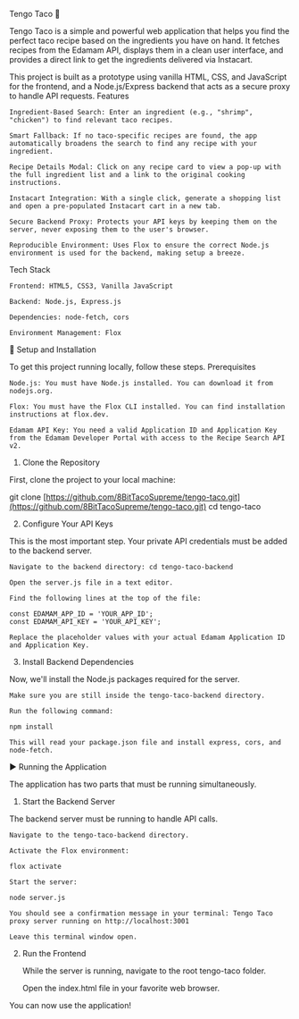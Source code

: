 Tengo Taco 🌮

Tengo Taco is a simple and powerful web application that helps you find the perfect taco recipe based on the ingredients you have on hand. It fetches recipes from the Edamam API, displays them in a clean user interface, and provides a direct link to get the ingredients delivered via Instacart.

This project is built as a prototype using vanilla HTML, CSS, and JavaScript for the frontend, and a Node.js/Express backend that acts as a secure proxy to handle API requests.
Features

    Ingredient-Based Search: Enter an ingredient (e.g., "shrimp", "chicken") to find relevant taco recipes.

    Smart Fallback: If no taco-specific recipes are found, the app automatically broadens the search to find any recipe with your ingredient.

    Recipe Details Modal: Click on any recipe card to view a pop-up with the full ingredient list and a link to the original cooking instructions.

    Instacart Integration: With a single click, generate a shopping list and open a pre-populated Instacart cart in a new tab.

    Secure Backend Proxy: Protects your API keys by keeping them on the server, never exposing them to the user's browser.

    Reproducible Environment: Uses Flox to ensure the correct Node.js environment is used for the backend, making setup a breeze.

Tech Stack

    Frontend: HTML5, CSS3, Vanilla JavaScript

    Backend: Node.js, Express.js

    Dependencies: node-fetch, cors

    Environment Management: Flox

🚀 Setup and Installation

To get this project running locally, follow these steps.
Prerequisites

    Node.js: You must have Node.js installed. You can download it from nodejs.org.

    Flox: You must have the Flox CLI installed. You can find installation instructions at flox.dev.

    Edamam API Key: You need a valid Application ID and Application Key from the Edamam Developer Portal with access to the Recipe Search API v2.

1. Clone the Repository

First, clone the project to your local machine:

git clone [https://github.com/8BitTacoSupreme/tengo-taco.git](https://github.com/8BitTacoSupreme/tengo-taco.git)
cd tengo-taco

2. Configure Your API Keys

This is the most important step. Your private API credentials must be added to the backend server.

    Navigate to the backend directory: cd tengo-taco-backend

    Open the server.js file in a text editor.

    Find the following lines at the top of the file:

    const EDAMAM_APP_ID = 'YOUR_APP_ID';
    const EDAMAM_API_KEY = 'YOUR_API_KEY';

    Replace the placeholder values with your actual Edamam Application ID and Application Key.

3. Install Backend Dependencies

Now, we'll install the Node.js packages required for the server.

    Make sure you are still inside the tengo-taco-backend directory.

    Run the following command:

    npm install

    This will read your package.json file and install express, cors, and node-fetch.

▶️ Running the Application

The application has two parts that must be running simultaneously.
1. Start the Backend Server

The backend server must be running to handle API calls.

    Navigate to the tengo-taco-backend directory.

    Activate the Flox environment:

    flox activate

    Start the server:

    node server.js

    You should see a confirmation message in your terminal: Tengo Taco proxy server running on http://localhost:3001

    Leave this terminal window open.

2. Run the Frontend

    While the server is running, navigate to the root tengo-taco folder.

    Open the index.html file in your favorite web browser.

You can now use the application!
